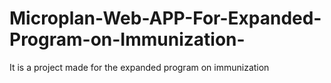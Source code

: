 # Microplan-Web-APP-For-Expanded-Program-on-Immunization-
It is a project made for the expanded program on immunization

